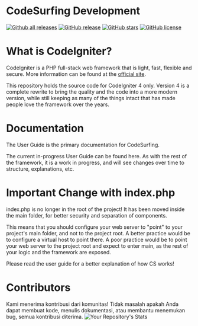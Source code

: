 # CodeSurfing Development

[![Github all releases](https://img.shields.io/github/downloads/rioagungpurnomo/codesurfing/total.svg)](https://GitHub.com/rioagungpurnomo/codesurfing/releases/)
[![GitHub release](https://img.shields.io/github/release/rioagungpurnomo/codesurfing.svg)](https://GitHub.com/rioagungpurnomo/codesurfing/releases/)
[![GitHub stars](https://img.shields.io/github/stars/rioagungpurnomo/codesurfing.svg?style=social&label=Star&maxAge=2592000)](https://GitHub.com/rioagungpurnomo/codesurfing/stargazers/)
[![GitHub license](https://img.shields.io/github/license/rioagungpurnomo/codesurfing.svg)](https://github.com/rioagungpurnomo/codesurfing/blob/main/LICENSE)

# What is CodeIgniter?

CodeIgniter is a PHP full-stack web framework that is light, fast, flexible and secure. More information can be found at the [official site](https://codesurfing.com).

This repository holds the source code for CodeIgniter 4 only. Version 4 is a complete rewrite to bring the quality and the code into a more modern version, while still keeping as many of the things intact that has made people love the framework over the years.

# Documentation

The User Guide is the primary documentation for CodeSurfing.

The current in-progress User Guide can be found here. As with the rest of the framework, it is a work in progress, and will see changes over time to structure, explanations, etc.

# Important Change with index.php

index.php is no longer in the root of the project! It has been moved inside the main folder, for better security and separation of components.

This means that you should configure your web server to "point" to your project's main folder, and not to the project root. A better practice would be to configure a virtual host to point there. A poor practice would be to point your web server to the project root and expect to enter main, as the rest of your logic and the framework are exposed.

Please read the user guide for a better explanation of how CS works!

# Contributors
Kami menerima kontribusi dari komunitas! Tidak masalah apakah Anda dapat membuat kode, menulis dokumentasi, atau membantu menemukan bug, semua kontribusi diterima.
![Your Repository's Stats](https://contrib.rocks/image?repo=rioagungpurnomo/codesurfing)

